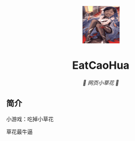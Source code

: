 <p align="center">
  <a href="https://frozenyears.github.io/CaoHuaNB/"><img src="https://github.com/FrozenYears/CaoHuaNB/blob/main/static/image/ClickAfter.png?raw=true" width="100" height="100" alt="EatKano"></a>
</p>
<div align="center">

# EatCaoHua

_🦌 网页小草花 🥛_

</div>


## 简介

小游戏：吃掉小草花

草花最牛逼
